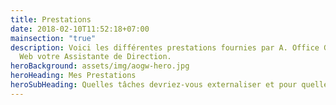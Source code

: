 ```yaml
---
title: Prestations
date: 2018-02-10T11:52:18+07:00
mainsection: "true"
description: Voici les différentes prestations fournies par A. Office Gestion
  Web votre Assistante de Direction.
heroBackground: assets/img/aogw-hero.jpg
heroHeading: Mes Prestations
heroSubHeading: Quelles tâches devriez-vous externaliser et pour quelles raisons?
---
```

